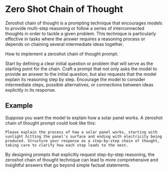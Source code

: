 # Zero Shot Chain of Thought

Zeroshot chain of thought is a prompting technique that encourages models to provide multi-step reasoning or follow a series of interconnected thoughts in order to tackle a given problem. This technique is particularly effective in tasks where the answer requires a reasoning process or depends on chaining several intermediate ideas together.

How to implement a zeroshot chain of thought prompt:

Start by defining a clear initial question or problem that will serve as the starting point for the chain.
Craft a prompt that not only asks the model to provide an answer to the initial question, but also requests that the model explain its reasoning step by step.
Encourage the model to consider intermediate steps, possible alternatives, or connections between ideas explicitly in its response.

## Example

Suppose you want the model to explain how a solar panel works. A zeroshot chain of thought prompt could look like this:

```
Please explain the process of how a solar panel works, starting with sunlight hitting the panel's surface and ending with electricity being produced. Structure your response as a step-by-step chain of thought, taking care to clarify how each step leads to the next.
```

By designing prompts that explicitly request step-by-step reasoning, the zeroshot chain of thought technique can lead to more comprehensive and insightful answers that go beyond simple factual statements.
